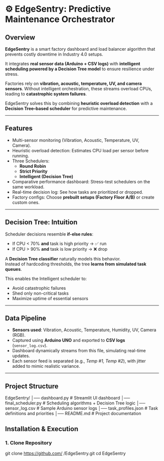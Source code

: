 
# ⚙ EdgeSentry: Predictive Maintenance Orchestrator  

##  Overview  
**EdgeSentry** is a smart factory dashboard and load balancer algorithm that prevents costly downtime in Industry 4.0 setups.  

It integrates **real sensor data (Arduino + CSV logs)** with **intelligent scheduling powered by a Decision Tree model** to ensure resilience under stress.  

Factories rely on **vibration, acoustic, temperature, UV, and camera sensors**. Without intelligent orchestration, these streams overload CPUs, leading to **catastrophic system failures**.  

EdgeSentry solves this by combining **heuristic overload detection** with a **Decision Tree–based scheduler** for predictive maintenance.  

---

##  Features  
- Multi-sensor monitoring (Vibration, Acoustic, Temperature, UV, Camera).  
- Heuristic overload detection: Estimates CPU load per sensor before running.  
- Three Schedulers:  
  - **Round Robin**  
  - **Strict Priority**  
  - **Intelligent (Decision Tree)**  
- Comparative performance dashboard: Stress-test schedulers on the same workload.  
- Real-time decision log: See how tasks are prioritized or dropped.  
- Factory configs: Choose **prebuilt setups (Factory Floor A/B)** or create custom ones.  

---

## Decision Tree: Intuition  
Scheduler decisions resemble **if-else rules**:  

- If CPU < 70% **and** task is high priority → ✅ run  
- If CPU > 90% **and** task is low priority → ❌ drop  

A **Decision Tree classifier** naturally models this behavior.  
Instead of hardcoding thresholds, the tree **learns from simulated task queues**.  

This enables the Intelligent scheduler to:  
- Avoid catastrophic failures
- Shed only non-critical tasks
- Maximize uptime of essential sensors  

---

## Data Pipeline  
- **Sensors used**: Vibration, Acoustic, Temperature, Humidity, UV, Camera (RGB).  
- Captured using **Arduino UNO** and exported to **CSV logs** (`sensor_log.csv`).  
- Dashboard dynamically streams from this file, simulating real-time updates.  
- Each sensor feed is separated (e.g., *Temp #1, Temp #2*), with jitter added to mimic realistic variance.  

---

## Project Structure  
EdgeSentry/
│── dashboard.py # Streamlit UI dashboard
│── final_scheduler.py # Scheduling algorithms + Decision Tree logic
│── sensor_log.csv # Sample Arduino sensor logs
│── task_profiles.json # Task definitions and priorities
│── README.md # Project documentation

## Installation & Execution  

### 1️. Clone Repository  
git clone https://github.com/
<your-username>/EdgeSentry.git
cd EdgeSentry
